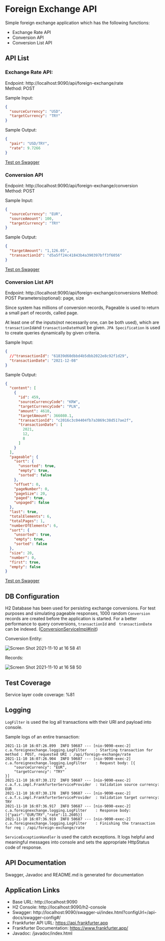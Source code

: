 # Foreign Exchange API  
  
Simple foreign exchange application which has the following functions:   
- Exchange Rate API  
- Conversion API   
- Conversion List API  
  
## API List   
### **Exchange Rate API:** 
Endpoint: http://localhost:9090/api/foreign-exchange/rate   
Method: POST
  
Sample Input:   
```json  
{  
  "sourceCurrency": "USD",  
  "targetCurrency": "TRY"  
}  
```  
  
Sample Output:  
```json  
{  
  "pair": "USD/TRY",  
  "rate": 9.7266  
}  
```  
[Test on Swagger](http://localhost:9090/swagger-ui/index.html?configUrl=/api-docs/swagger-config#/Foreign%20Exchange%20API/getExchangeRate)

### Conversion API  
Endpoint: http://localhost:9090/api/foreign-exchange/conversion   
Method: POST

Sample Input:   
```json  
{  
  "sourceCurrency": "EUR",  
  "sourceAmount": 100,  
  "targetCurrency": "TRY"  
}  
```  
  
Sample Output:  
```json  
{  
  "targetAmount": "1,126.05",  
  "transactionId": "d5a5ff24c41843b4a390397bff3f6056"  
}  
```  
[Test on Swagger](http://localhost:9090/swagger-ui/index.html?configUrl=/api-docs/swagger-config#/Foreign%20Exchange%20API/getConversation)
  
### Conversion List API
Endpoint: http://localhost:9090/api/foreign-exchange/conversions
Method: POST
Parameters(optional): page, size 

Since system has millions of conversion records, Pageable is used to return a small part of records, called page.

At least one of the inputs(not necessarily one, can be both used), which are `transactionId`and `transactionDate`must be given. `JPA Specification` is used to create queries dynamically by given criteria. 
  
Sample Input:   
```json  
{
  //"transactionId": "61839d60dbbd4b5dbb2022e8c92f1d29",
  "transactionDate": "2021-12-08"
}
```  
  
Sample Output:  
```json  
{
  "content": [
    {
      "id": 459,
      "sourceCurrencyCode": "KRW",
      "targetCurrencyCode": "PLN",
      "amount": 4610,
      "targetAmount": 366080.1,
      "transactionId": "c2016c3c04404fb7a3869c38d517ae2f",
      "transactionDate": [
        2021,
        12,
        8
      ]
    }
  ],
  "pageable": {
    "sort": {
      "unsorted": true,
      "empty": true,
      "sorted": false
    },
    "offset": 0,
    "pageNumber": 0,
    "pageSize": 20,
    "paged": true,
    "unpaged": false
  },
  "last": true,
  "totalElements": 6,
  "totalPages": 1,
  "numberOfElements": 6,
  "sort": {
    "unsorted": true,
    "empty": true,
    "sorted": false
  },
  "size": 20,
  "number": 0,
  "first": true,
  "empty": false
}
```  
[Test on Swagger](http://localhost:9090/swagger-ui/index.html?configUrl=/api-docs/swagger-config#/Foreign%20Exchange%20API/getConversationList)


## DB Configuration
H2 Database has been used for persisting exchange conversions. For test purposes and simulating pageable responses, 1000 random `Conversion` records are created before the application is started. For a better performance to query conversions, `transactionId` and ` transactionDate` can be indexed. ([ConversionServiceImpl#init](https://github.com/ffurkAn/ForeignExchangeAPI/blob/master/src/main/java/com/atanriverdi/foreignexchange/service/impl/ConversionServiceImpl.java))

Conversion Entity:

![Screen Shot 2021-11-10 at 16 58 41](https://user-images.githubusercontent.com/2103017/141133038-b843da40-6457-4c4f-a5e2-7c705d51f17c.png)

Records:

![Screen Shot 2021-11-10 at 16 58 50](https://user-images.githubusercontent.com/2103017/141133022-20dde558-c963-4ad3-8cdd-299c524cb938.png)

## Test Coverage
Service layer code coverage: %81

## Logging
`LogFilter` is used the log all transactions with their URI and payload into console.

Sample logs of an entire transaction:
```
2021-11-10 16:07:26.899  INFO 50687 --- [nio-9090-exec-2] c.a.foreignexchange.logging.LogFilter    : Starting transaction for method : POST, requested URI : /api/foreign-exchange/rate
2021-11-10 16:07:26.904  INFO 50687 --- [nio-9090-exec-2] c.a.foreignexchange.logging.LogFilter    : Request body: [{
    "sourceCurrency": "EUR",
    "targetCurrency": "TRY"
}]
2021-11-10 16:07:30.172  INFO 50687 --- [nio-9090-exec-2] c.a.f.s.impl.FrankfurterServiceProvider  : Validation source currency: EUR
2021-11-10 16:07:30.178  INFO 50687 --- [nio-9090-exec-2] c.a.f.s.impl.FrankfurterServiceProvider  : Validation target currency: TRY
2021-11-10 16:07:36.917  INFO 50687 --- [nio-9090-exec-2] c.a.foreignexchange.logging.LogFilter    : Response body: [{"pair":"EUR/TRY","rate":11.2605}]
2021-11-10 16:07:36.919  INFO 50687 --- [nio-9090-exec-2] c.a.foreignexchange.logging.LogFilter    : Finishing the transaction for req : /api/foreign-exchange/rate
```

`ServiceExceptionHandler` is used the catch exceptions. It logs helpful and meaningful messages into console and sets the
appropriate HttpStatus code of response.

## API Documentation
Swagger, Javadoc and README.md is generated for documentation

## Application Links
- Base URL: http://localhost:9090
- H2 Console: http://localhost:9090/h2-console
- Swagger: http://localhost:9090/swagger-ui/index.html?configUrl=/api-docs/swagger-config#/
- Frankfurter API URL: https://api.frankfurter.app
- Frankfurter Documentation: https://www.frankfurter.app/
- Javadoc: /javadoc/index.html
